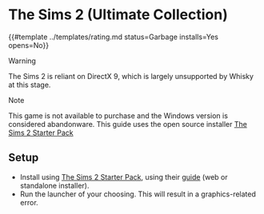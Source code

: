 # The Sims 2 (Ultimate Collection)
<!-- script:Aliases [] -->

{{#template ../templates/rating.md status=Garbage installs=Yes opens=No}}

> [!WARNING]
> The Sims 2 is reliant on DirectX 9, which is largely unsupported by Whisky at this stage.

> [!NOTE]
> This game is not available to purchase and the Windows version is considered abandonware. This guide uses the open source installer [The Sims 2 Starter Pack](https://github.com/voicemxil/TS2-Starter-Pack)

## Setup

- Install using [The Sims 2 Starter Pack](https://github.com/voicemxil/TS2-Starter-Pack), using their [guide](https://voicemxil.github.io/TS2-Starter-Pack/) (web or standalone installer).
- Run the launcher of your choosing. This will result in a graphics-related error.
